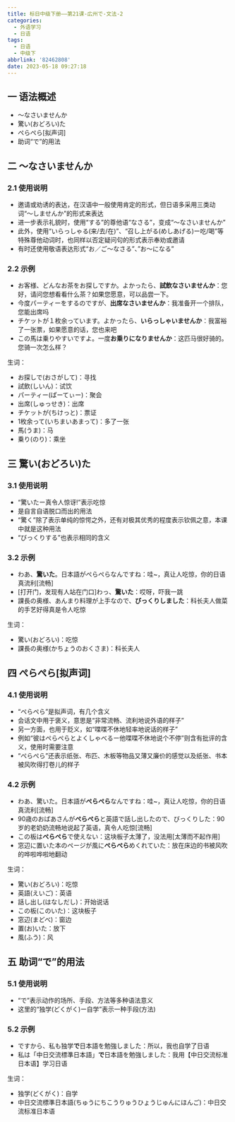 ```yaml
---
title: 标日中级下册——第21课-広州で-文法-2
categories:
  - 外语学习
  - 日语
tags:
  - 日语
  - 中级下
abbrlink: '82462808'
date: 2023-05-18 09:27:18
---
```

## 一 语法概述

* ～なさいませんか
* 驚い(おどろい)た
* ぺらぺら[拟声词]
* 助词“で”的用法

<!--more-->

## 二 ～なさいませんか

### 2.1 使用说明

* 邀请或劝诱的表达，在汉语中一般使用肯定的形式，但日语多采用三类动词“～しませんか”的形式来表达
* 进一步表示礼貌时，使用“する”的尊他语“なさる”，变成“～なさいませんか”
* 此外，使用“いらっしゃる(来/去/在)”、“召し上がる(めしあげる)ー吃/喝”等特殊尊他动词时，也同样以否定疑问句的形式表示奉劝或邀请
* 有时还使用敬语表达形式“お／ご～なさる”、”お～になる”

### 2.2 示例

* お客様、どんなお茶をお探しですか。よかったら、**試飲なさいませんか**：您好，请问您想看看什么茶？如果您愿意，可以品尝一下。
* 今度パーティーをするのですが、**出席なさいませんか**：我准备开一个排队，您能出席吗
* チケットが１枚余っています。よかったら、**いらっしゃいませんか**：我富裕了一张票，如果愿意的话，您也来吧
* この馬は乗りやすいですよ。一度**お乗りになりませんか**：这匹马很好骑的。您骑一次怎么样？

生词：

* お探しで(おさがして)：寻找
* 試飲(しいん)：试饮
* パーティー(ぱーてぃー)：聚会
* 出席(しゅっせき)：出席
* チケットが(ちけっと)：票证
* 1枚余って(いちまいあまって)：多了一张
* 馬(うま)：马
* 乗り(のり)：乘坐

## 三 驚い(おどろい)た

### 3.1 使用说明

* “驚いたー真令人惊讶!”表示吃惊
* 是自言自语脱口而出的用法
* “驚く”除了表示单纯的惊愕之外，还有对极其优秀的程度表示钦佩之意，本课中就是这种用法
* “びっくりする”也表示相同的含义

### 3.2 示例

* わあ、**驚いた**。日本語がぺらぺらなんですね：哇~，真让人吃惊，你的日语真流利[流畅]
* [打开门，发现有人站在门口]わっ、**驚いた**：哎呀，吓我一跳
* 課長の奥様、あんまり料理が上手なので、**びっくりしました**：科长夫人做菜的手艺好得真是令人吃惊

生词：

* 驚い(おどろい)：吃惊
* 課長の奥様(かちょうのおくさま)：科长夫人

## 四 ぺらぺら[拟声词]

### 4.1 使用说明

* “ぺらぺら”是拟声词，有几个含义
* 会话文中用于褒义，意思是“非常流畅、流利地说外语的样子”
* 另一方面，也用于贬义，如“喋喋不休地轻率地说话的样子”
* 例如“彼はぺらぺらとよくしゃべるー他喋喋不休地说个不停”则含有批评的含义，使用时需要注意
* “ぺらぺら”还表示纸张、布匹、木板等物品又薄又廉价的感觉以及纸张、书本被风吹得打卷儿的样子

### 4.2 示例

* わあ、驚いた。日本語が**ぺらぺら**なんですね：哇~，真让人吃惊，你的日语真流利[流畅]
* 90歳のおばあさんが**ぺらぺら**と英語で話し出したので、びっくりした：90岁的老奶奶流畅地说起了英语，真令人吃惊[流畅]
* この板は**ぺらぺら**で使えない：这块板子太薄了，没法用[太薄而不起作用]
* 窓辺に置いた本のページが風に**ぺらぺら**めくれていた：放在床边的书被风吹的哗啦哗啦地翻动

生词：

* 驚い(おどろい)：吃惊
* 英語(えいご)：英语
* 話し出し(はなしだし)：开始说话
* この板(このいた)：这块板子
* 窓辺(まどべ)：窗边
* 置(お)いた：放下
* 風(ふう)：风

## 五 助词“で”的用法

### 5.1 使用说明

* “で”表示动作的场所、手段、方法等多种语法意义
* 这里的“独学(どくがく)ー自学”表示一种手段(方法)

### 5.2 示例

* ですから、私も独学**で**日本語を勉強しました：所以，我也自学了日语
* 私は「中日交流標準日本語」**で**日本語を勉強しました：我用【中日交流标准日本语】学习日语

生词：

* 独学(どくがく)：自学
* 中日交流標準日本語(ちゅうにちこうりゅうひょうじゅんにほんご)：中日交流标准日本语

